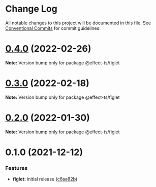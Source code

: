 # Change Log

All notable changes to this project will be documented in this file.
See [Conventional Commits](https://conventionalcommits.org) for commit guidelines.

# [0.4.0](https://github.com/Effect-TS/figlet/compare/@effect-ts/figlet@0.3.0...@effect-ts/figlet@0.4.0) (2022-02-26)

**Note:** Version bump only for package @effect-ts/figlet





# [0.3.0](https://github.com/Effect-TS/figlet/compare/@effect-ts/figlet@0.2.0...@effect-ts/figlet@0.3.0) (2022-02-18)

**Note:** Version bump only for package @effect-ts/figlet





# [0.2.0](https://github.com/Effect-TS/figlet/compare/@effect-ts/figlet@0.1.0...@effect-ts/figlet@0.2.0) (2022-01-30)

**Note:** Version bump only for package @effect-ts/figlet





# 0.1.0 (2021-12-12)


### Features

* **figlet:** initial release ([c6aa82b](https://github.com/Effect-TS/figlet/commit/c6aa82b6df001db3aa333dbe1a9d45b7b4d02017))

